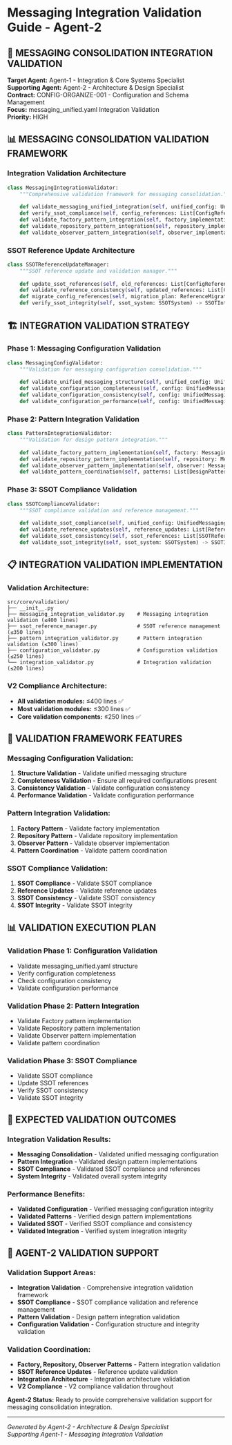 # Messaging Integration Validation Guide - Agent-2

## 🎯 **MESSAGING CONSOLIDATION INTEGRATION VALIDATION**

**Target Agent:** Agent-1 - Integration & Core Systems Specialist  
**Supporting Agent:** Agent-2 - Architecture & Design Specialist  
**Contract:** CONFIG-ORGANIZE-001 - Configuration and Schema Management  
**Focus:** messaging_unified.yaml Integration Validation  
**Priority:** HIGH  

## 📊 **MESSAGING CONSOLIDATION VALIDATION FRAMEWORK**

### **Integration Validation Architecture**
```python
class MessagingIntegrationValidator:
    """Comprehensive validation framework for messaging consolidation."""
    
    def validate_messaging_unified_integration(self, unified_config: UnifiedMessagingConfig) -> IntegrationValidationResult:
    def verify_ssot_compliance(self, config_references: List[ConfigReference]) -> SSOTComplianceResult:
    def validate_factory_pattern_integration(self, factory_implementations: List[FactoryImplementation]) -> FactoryValidationResult:
    def validate_repository_pattern_integration(self, repository_implementations: List[RepositoryImplementation]) -> RepositoryValidationResult:
    def validate_observer_pattern_integration(self, observer_implementations: List[ObserverImplementation]) -> ObserverValidationResult:
```

### **SSOT Reference Update Architecture**
```python
class SSOTReferenceUpdateManager:
    """SSOT reference update and validation manager."""
    
    def update_ssot_references(self, old_references: List[ConfigReference], unified_config: UnifiedMessagingConfig) -> SSOTUpdateResult:
    def validate_reference_consistency(self, updated_references: List[ConfigReference]) -> ReferenceConsistencyResult:
    def migrate_config_references(self, migration_plan: ReferenceMigrationPlan) -> MigrationResult:
    def verify_ssot_integrity(self, ssot_system: SSOTSystem) -> SSOTIntegrityResult:
```

## 🏗️ **INTEGRATION VALIDATION STRATEGY**

### **Phase 1: Messaging Configuration Validation**
```python
class MessagingConfigValidator:
    """Validation for messaging configuration consolidation."""
    
    def validate_unified_messaging_structure(self, unified_config: UnifiedMessagingConfig) -> StructureValidationResult:
    def validate_configuration_completeness(self, config: UnifiedMessagingConfig) -> CompletenessValidationResult:
    def validate_configuration_consistency(self, config: UnifiedMessagingConfig) -> ConsistencyValidationResult:
    def validate_configuration_performance(self, config: UnifiedMessagingConfig) -> PerformanceValidationResult:
```

### **Phase 2: Pattern Integration Validation**
```python
class PatternIntegrationValidator:
    """Validation for design pattern integration."""
    
    def validate_factory_pattern_implementation(self, factory: MessagingFactory) -> FactoryPatternValidationResult:
    def validate_repository_pattern_implementation(self, repository: MessagingRepository) -> RepositoryPatternValidationResult:
    def validate_observer_pattern_implementation(self, observer: MessagingObserver) -> ObserverPatternValidationResult:
    def validate_pattern_coordination(self, patterns: List[DesignPattern]) -> PatternCoordinationValidationResult:
```

### **Phase 3: SSOT Compliance Validation**
```python
class SSOTComplianceValidator:
    """SSOT compliance validation and reference management."""
    
    def validate_ssot_compliance(self, unified_config: UnifiedMessagingConfig) -> SSOTComplianceValidationResult:
    def validate_reference_updates(self, reference_updates: List[ReferenceUpdate]) -> ReferenceUpdateValidationResult:
    def validate_ssot_consistency(self, ssot_references: List[SSOTReference]) -> SSOTConsistencyValidationResult:
    def validate_ssot_integrity(self, ssot_system: SSOTSystem) -> SSOTIntegrityValidationResult:
```

## 📋 **INTEGRATION VALIDATION IMPLEMENTATION**

### **Validation Architecture:**
```
src/core/validation/
├── __init__.py
├── messaging_integration_validator.py    # Messaging integration validation (≤400 lines)
├── ssot_reference_manager.py             # SSOT reference management (≤350 lines)
├── pattern_integration_validator.py      # Pattern integration validation (≤300 lines)
├── configuration_validator.py            # Configuration validation (≤250 lines)
└── integration_validator.py              # Integration validation (≤200 lines)
```

### **V2 Compliance Architecture:**
- **All validation modules:** ≤400 lines ✅
- **Most validation modules:** ≤300 lines ✅
- **Core validation components:** ≤250 lines ✅

## 🎯 **VALIDATION FRAMEWORK FEATURES**

### **Messaging Configuration Validation:**
1. **Structure Validation** - Validate unified messaging structure
2. **Completeness Validation** - Ensure all required configurations present
3. **Consistency Validation** - Validate configuration consistency
4. **Performance Validation** - Validate configuration performance

### **Pattern Integration Validation:**
1. **Factory Pattern** - Validate factory implementation
2. **Repository Pattern** - Validate repository implementation
3. **Observer Pattern** - Validate observer implementation
4. **Pattern Coordination** - Validate pattern coordination

### **SSOT Compliance Validation:**
1. **SSOT Compliance** - Validate SSOT compliance
2. **Reference Updates** - Validate reference updates
3. **SSOT Consistency** - Validate SSOT consistency
4. **SSOT Integrity** - Validate SSOT integrity

## 📊 **VALIDATION EXECUTION PLAN**

### **Validation Phase 1: Configuration Validation**
- Validate messaging_unified.yaml structure
- Verify configuration completeness
- Check configuration consistency
- Validate configuration performance

### **Validation Phase 2: Pattern Integration**
- Validate Factory pattern implementation
- Validate Repository pattern implementation
- Validate Observer pattern implementation
- Validate pattern coordination

### **Validation Phase 3: SSOT Compliance**
- Validate SSOT compliance
- Update SSOT references
- Verify SSOT consistency
- Validate SSOT integrity

## 🚀 **EXPECTED VALIDATION OUTCOMES**

### **Integration Validation Results:**
- **Messaging Consolidation** - Validated unified messaging configuration
- **Pattern Integration** - Validated design pattern implementations
- **SSOT Compliance** - Validated SSOT compliance and references
- **System Integrity** - Validated overall system integrity

### **Performance Benefits:**
- **Validated Configuration** - Verified messaging configuration integrity
- **Validated Patterns** - Verified design pattern implementations
- **Validated SSOT** - Verified SSOT compliance and consistency
- **Validated Integration** - Verified system integration integrity

## 🤝 **AGENT-2 VALIDATION SUPPORT**

### **Validation Support Areas:**
- **Integration Validation** - Comprehensive integration validation framework
- **SSOT Compliance** - SSOT compliance validation and reference management
- **Pattern Validation** - Design pattern integration validation
- **Configuration Validation** - Configuration structure and integrity validation

### **Validation Coordination:**
- **Factory, Repository, Observer Patterns** - Pattern integration validation
- **SSOT Reference Updates** - Reference update validation
- **Integration Architecture** - Integration architecture validation
- **V2 Compliance** - V2 compliance validation throughout

**Agent-2 Status:** Ready to provide comprehensive validation support for messaging consolidation integration.

---
*Generated by Agent-2 - Architecture & Design Specialist*  
*Supporting Agent-1 - Messaging Integration Validation*